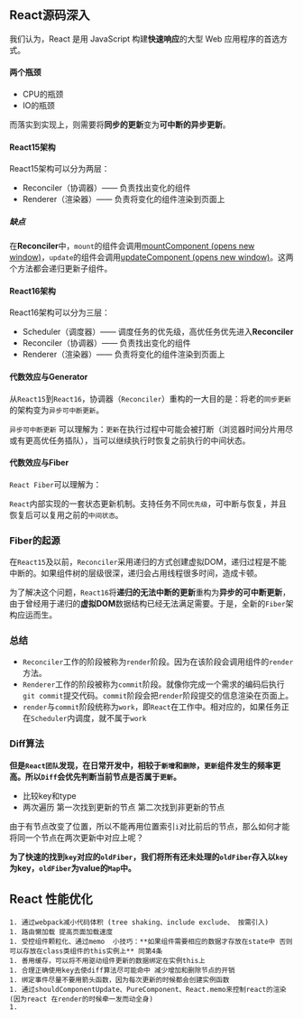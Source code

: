 ## React源码深入

我们认为，React 是用 JavaScript 构建**快速响应**的大型 Web 应用程序的首选方式。



#### 两个瓶颈

- CPU的瓶颈
- IO的瓶颈

而落实到实现上，则需要将**同步的更新**变为**可中断的异步更新**。



#### React15架构

React15架构可以分为两层：

- Reconciler（协调器）—— 负责找出变化的组件
- Renderer（渲染器）—— 负责将变化的组件渲染到页面上

##### 缺点

在**Reconciler**中，`mount`的组件会调用[mountComponent (opens new window)](https://github.com/facebook/react/blob/15-stable/src/renderers/dom/shared/ReactDOMComponent.js#L498)，`update`的组件会调用[updateComponent (opens new window)](https://github.com/facebook/react/blob/15-stable/src/renderers/dom/shared/ReactDOMComponent.js#L877)。这两个方法都会递归更新子组件。





#### React16架构

React16架构可以分为三层：

- Scheduler（调度器）—— 调度任务的优先级，高优任务优先进入**Reconciler**
- Reconciler（协调器）—— 负责找出变化的组件
- Renderer（渲染器）—— 负责将变化的组件渲染到页面上



#### 代数效应与Generator

 从`React15`到`React16`，协调器（`Reconciler`）重构的一大目的是：将老的`同步更新`的架构变为`异步可中断更新`。

`异步可中断更新` 可以理解为：`更新`在执行过程中可能会被打断（浏览器时间分片用尽或有更高优任务插队），当可以继续执行时恢复之前执行的中间状态。

####  代数效应与Fiber

`React Fiber`可以理解为：

`React`内部实现的一套状态更新机制。支持任务不同`优先级`，可中断与恢复，并且恢复后可以复用之前的`中间状态`。



### Fiber的起源

在`React15`及以前，`Reconciler`采用递归的方式创建虚拟DOM，递归过程是不能中断的。如果组件树的层级很深，递归会占用线程很多时间，造成卡顿。

为了解决这个问题，`React16`将**递归的无法中断的更新**重构为**异步的可中断更新**，由于曾经用于递归的**虚拟DOM**数据结构已经无法满足需要。于是，全新的`Fiber`架构应运而生。

### 总结

- `Reconciler`工作的阶段被称为`render`阶段。因为在该阶段会调用组件的`render`方法。
- `Renderer`工作的阶段被称为`commit`阶段。就像你完成一个需求的编码后执行`git commit`提交代码。`commit`阶段会把`render`阶段提交的信息渲染在页面上。
- `render`与`commit`阶段统称为`work`，即`React`在工作中。相对应的，如果任务正在`Scheduler`内调度，就不属于`work`

### Diff算法 

**但是`React团队`发现，在日常开发中，相较于`新增`和`删除`，`更新`组件发生的频率更高。所以`Diff`会优先判断当前节点是否属于`更新`。**

- 比较key和type
- 两次遍历 第一次找到更新的节点 第二次找到非更新的节点



由于有节点改变了位置，所以不能再用位置索引`i`对比前后的节点，那么如何才能将同一个节点在两次更新中对应上呢？

**为了快速的找到`key`对应的`oldFiber`，我们将所有还未处理的`oldFiber`存入以`key`为key，`oldFiber`为value的`Map`中。**







## React 性能优化

	1. 通过webpack减小代码体积 (tree shaking、include exclude、 按需引入)
	1. 路由懒加载 提高页面加载速度
	1. 受控组件颗粒化、通过memo  小技巧：**如果组件需要相应的数据才存放在state中 否则可以存放在class类组件的this实例上** 同第4条
	1. 善用缓存，可以将不用驱动组件更新的数据绑定在实例this上
	1. 合理正确使用key去使diff算法尽可能命中 减少增加和删除节点的开销
	1. 绑定事件尽量不要用箭头函数，因为每次更新的时候都会创建实例函数
	1. 通过shouldComponentUpdate、PureComponent、React.memo来控制react的渲染 (因为react 在render的时候牵一发而动全身)
	1. 
